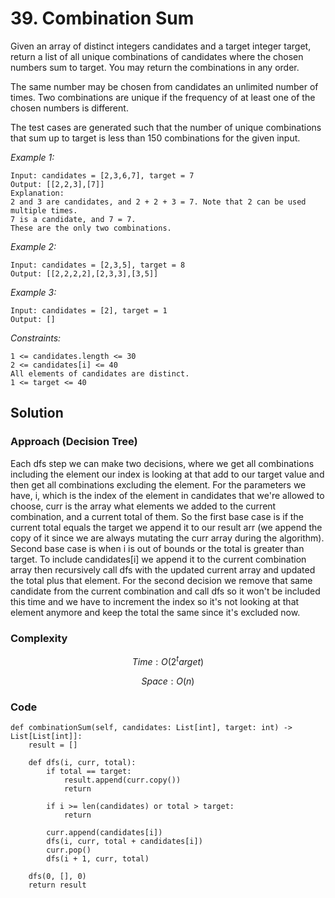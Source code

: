 # 39. Combination Sum
Given an array of distinct integers candidates and a target integer target, return a list of all unique combinations of candidates where the chosen numbers sum to target. You may return the combinations in any order.

The same number may be chosen from candidates an unlimited number of times. Two combinations are unique if the frequency of at least one of the chosen numbers is different.

The test cases are generated such that the number of unique combinations that sum up to target is less than 150 combinations for the given input.

*Example 1:*

```
Input: candidates = [2,3,6,7], target = 7
Output: [[2,2,3],[7]]
Explanation:
2 and 3 are candidates, and 2 + 2 + 3 = 7. Note that 2 can be used multiple times.
7 is a candidate, and 7 = 7.
These are the only two combinations.
```

*Example 2:*

```
Input: candidates = [2,3,5], target = 8
Output: [[2,2,2,2],[2,3,3],[3,5]]
```

*Example 3:*

```
Input: candidates = [2], target = 1
Output: []
```

*Constraints:*

```
1 <= candidates.length <= 30
2 <= candidates[i] <= 40
All elements of candidates are distinct.
1 <= target <= 40
```

## Solution

### Approach (Decision Tree)
Each dfs step we can make two decisions, where we get all combinations including the element our index is looking at that add to our target value and then get all combinations excluding the element. For the parameters we have, i, which is the index of the element in candidates that we're allowed to choose, curr is the array what elements we added to the current combination, and a current total of them. So the first base case is if the current total equals the target we append it to our result arr (we append the copy of it since we are always mutating the curr array during the algorithm). Second base case is when i is out of bounds or the total is greater than target. To include candidates[i] we append it to the current combination array then recursively call dfs with the updated current array and updated the total plus that element. For the second decision we remove that same candidate from the current combination and call dfs so it won't be included this time and we have to increment the index so it's not looking at that element anymore and keep the total the same since it's excluded now.

### Complexity
$$Time: O(2^target)$$

$$Space: O(n)$$

### Code
```
def combinationSum(self, candidates: List[int], target: int) -> List[List[int]]:
    result = []

    def dfs(i, curr, total):
        if total == target:
            result.append(curr.copy())
            return

        if i >= len(candidates) or total > target:
            return

        curr.append(candidates[i])
        dfs(i, curr, total + candidates[i])
        curr.pop()
        dfs(i + 1, curr, total)

    dfs(0, [], 0)
    return result
```